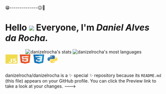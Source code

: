 😁--------------😉💫

<h1 align="left">Hello <img src="https://raw.githubusercontent.com/kaueMarques/kaueMarques/master/hi.gif" width="30px"> Everyone, I'm <em>Daniel Alves da Rocha.</em> </h1>

<div align="center">
 <img width="430em" src="https://github-readme-stats.vercel.app/api?username=danizelrocha&show_icons=true&theme=vision-friendly-dark" alt="danizelrocha's stats"/>
 <img width="390em" src="https://github-readme-stats.vercel.app/api/top-langs/?username=danizelrocha&layout=compact&theme=vision-friendly-dark" alt="danizelrocha's     most languages"/>
</div>
  
 <div>
  <img align="center" alt="Rafa-Js" height="30" width="40" src="https://raw.githubusercontent.com/devicons/devicon/master/icons/javascript/javascript-plain.svg">
  <img align="center" alt="Rafa-HTML" height="30" width="40" src="https://raw.githubusercontent.com/devicons/devicon/master/icons/html5/html5-original.svg">
  <img align="center" alt="Rafa-CSS" height="30" width="40" src="https://raw.githubusercontent.com/devicons/devicon/master/icons/css3/css3-original.svg">
  <img align="center" alt="Rafa-Python" height="30" width="40" src="https://raw.githubusercontent.com/devicons/devicon/master/icons/python/python-original.svg">
 </div>   
 
  ##
danizelrocha/danizelrocha is a ✨ special ✨ repository because its `README.md` (this file) appears on your GitHub profile.
You can click the Preview link to take a look at your changes.
--->
